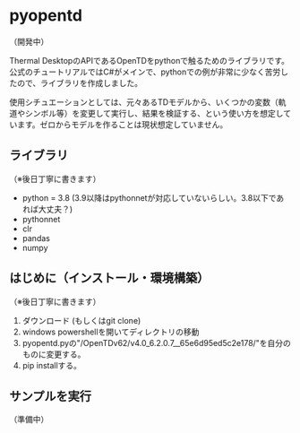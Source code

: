 # pyopentd

（開発中）

Thermal DesktopのAPIであるOpenTDをpythonで触るためのライブラリです。
公式のチュートリアルではC#がメインで、pythonでの例が非常に少なく苦労したので、ライブラリを作成しました。

使用シチュエーションとしては、元々あるTDモデルから、いくつかの変数（軌道やシンボル等）を変更して実行し、結果を検証する、という使い方を想定しています。ゼロからモデルを作ることは現状想定していません。

## ライブラリ

（※後日丁寧に書きます）

- python = 3.8 (3.9以降はpythonnetが対応していないらしい。3.8以下であれば大丈夫？)
- pythonnet
- clr
- pandas
- numpy

## はじめに（インストール・環境構築）

（※後日丁寧に書きます）

1. ダウンロード (もしくはgit clone)
2. windows powershellを開いてディレクトリの移動
3. pyopentd.pyの"/OpenTDv62/v4.0_6.2.0.7__65e6d95ed5c2e178/"を自分のものに変更する。
4. pip installする。

## サンプルを実行

（準備中）
